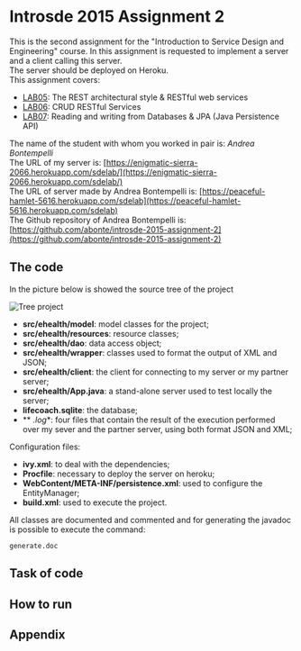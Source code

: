 # Introsde 2015 Assignment 2
This is the second assignment for the "Introduction to Service Design and Engineering" course.
In this assignment is requested to implement a server and a client calling this server. </br>
The server should be deployed on Heroku.</br>
This assignment covers:
* [LAB05](https://github.com/IntroSDE/lab05): The REST architectural style & RESTful web services
* [LAB06](https://github.com/IntroSDE/lab06): CRUD RESTful Services
* [LAB07](https://github.com/IntroSDE/lab07): Reading and writing from Databases & JPA (Java Persistence API)


The name of the student with whom you worked in pair is: *Andrea Bontempelli*</br>
The URL of my server is: [https://enigmatic-sierra-2066.herokuapp.com/sdelab/](https://enigmatic-sierra-2066.herokuapp.com/sdelab/)</br>
The URL of server made by Andrea Bontempelli is: [https://peaceful-hamlet-5616.herokuapp.com/sdelab](https://peaceful-hamlet-5616.herokuapp.com/sdelab)</br>
The Github repository of Andrea Bontempelli is: [https://github.com/abonte/introsde-2015-assignment-2](https://github.com/abonte/introsde-2015-assignment-2) 

## The code
In the picture below is showed the source tree of the project

![Tree project](http://www.carlonicolo.com/IntroSDE/Assignment2/TreeProjectA2.png)

* **src/ehealth/model**: model classes for the project;
* **src/ehealth/resources**: resource classes;
* **src/ehealth/dao**: data access object;
* **src/ehealth/wrapper**: classes used to format the output of XML and JSON;
* **src/ehealth/client**: the client for connecting to my server or my partner server;
* **src/ehealth/App.java**: a stand-alone server used to test locally the server;
* **lifecoach.sqlite**: the database;
* ** *.log**: four files that contain the result of the execution performed over my sever and the partner server, using both format JSON and XML;

Configuration files:
* **ivy.xml**: to deal with the dependencies;
* **Procfile**: necessary to deploy the server on heroku;
* **WebContent/META-INF/persistence.xml**: used to configure the EntityManager;
* **build.xml**: used to execute the project.

All classes are documented and commented and for generating the javadoc is possible to execute the command:
```
generate.doc
```

## Task of code



## How to run




## Appendix
